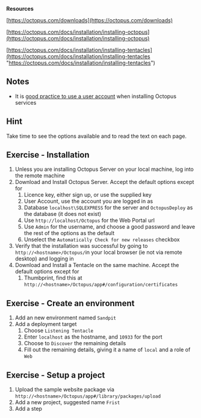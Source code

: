 **Resources**

[https://octopus.com/downloads](https://octopus.com/downloads)

[https://octopus.com/docs/installation/installing-octopus](https://octopus.com/docs/installation/installing-octopus)

[https://octopus.com/docs/installation/installing-tentacles](https://octopus.com/docs/installation/installing-tentacles "https://octopus.com/docs/installation/installing-tentacles")

## Notes

* It is [good practice to use a user account](https://octopus.com/docs/installation/installing-octopus/permissions-required-for-the-octopus-windows-service) when installing Octopus services

## Hint

Take time to see the options available and to read the text on each page.

## Exercise - Installation

1. Unless you are installing Octopus Server on your local machine, log into the remote machine 
2. Download and Install Octopus Server. Accept the default options except for
   1. Licence key, either sign up, or use the supplied key
   2. User Account, use the account you are logged in as
   3. Database `localhost\SQLEXPRESS` for the server and `OctopusDeploy` as the database \(it does not exist\)
   4. Use `http://localhost/Octopus` for the Web Portal url
   5. Use `Admin` for the username, and choose a good password and leave the rest of the options as the default
   6. Unselect the `Automatically Check for new releases` checkbox
3. Verify that the installation was successful by going to `http://<hostname>/Octopus/`in your local browser \(ie not via remote desktop\) and logging in
4. Download and Install a Tentacle on the same machine. Accept the default options except for
   1. Thumbprint, find this at `http://<hostname>/Octopus/app#/configuration/certificates`

## Exercise - Create an environment

1. Add an new environment named `Sandpit`
2. Add a deployment target
   1. Choose `Listening Tentacle`
   2. Enter `localhost` as the hostname, and `10933` for the port
   3. Choose to `Discover` the remaining details
   4. Fill out the remaining details, giving it a name of `local` and a role of `Web`

## Exercise - Setup a project

1. Upload the sample website package via `http://<hostname>/Octopus/app#/library/packages/upload`
2. Add a new project, suggested name `Frist`
3. Add a step 



